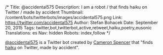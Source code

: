 /*
Title: @accidental575
Description: I am a robot / that finds haiku on Twitter / made by accident
Thumbnail: /content/bots/twitterbots/images/accidental575.png
Link: https://twitter.com/accidental575
Author: Stefan Bohacek
Date: September 20, 2015
Tags: twitter,bot,twitterbot,active,retweet,haiku,poetry,eusonic
Translations: es
Nav: hidden
Robots: index,follow
*/

[@accidental575](https://twitter.com/accidental575) is a Twitter bot created by [Cameron Spencer](https://twitter.com/eusonic) that "finds [haiku](https://en.wikipedia.org/wiki/Haiku) on Twitter, made by accident".